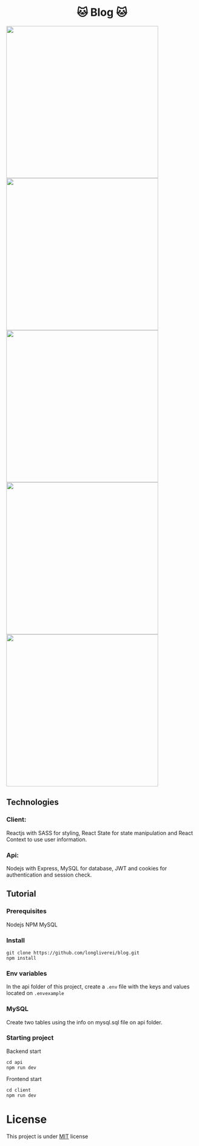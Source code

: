 # <center>:cat: Blog :cat:


<img src="https://i.imgur.com/ocp0eST.jpg" width="400">
<img src="https://i.imgur.com/KnVpcWr.jpg" width="400">
<img src="https://i.imgur.com/F000z7L.jpg" width="400">
<img src="https://i.imgur.com/j3H9Ue4.jpg" width="400">
<img src="https://i.imgur.com/4cpwnAr.jpg" width="400">

## Technologies

### Client:
Reactjs with SASS for styling, React State for state manipulation and React Context to use user information.

### Api:
Nodejs with Express, MySQL for database, JWT and cookies for authentication and session check.

## Tutorial

### Prerequisites
Nodejs
NPM
MySQL

### Install

    git clone https://github.com/longliverei/blog.git
    npm install
   

### Env variables
In the api folder of this project, create a `.env` file with the keys and values located on `.envexample`

### MySQL
Create two tables using the info on mysql.sql file on api folder.

### Starting project
Backend start

    cd api
    npm run dev

Frontend start

    cd client
    npm run dev

# License
This project is under [MIT](https://github.com/longliverei/blog/blob/main/LICENSE) license
    
